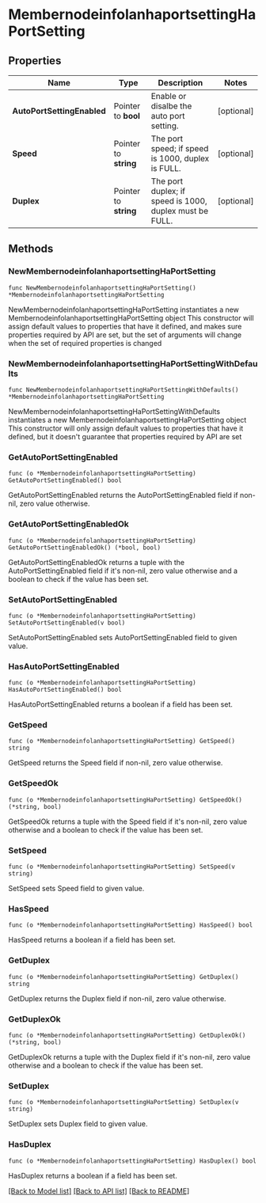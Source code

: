 # MembernodeinfolanhaportsettingHaPortSetting

## Properties

Name | Type | Description | Notes
------------ | ------------- | ------------- | -------------
**AutoPortSettingEnabled** | Pointer to **bool** | Enable or disalbe the auto port setting. | [optional] 
**Speed** | Pointer to **string** | The port speed; if speed is 1000, duplex is FULL. | [optional] 
**Duplex** | Pointer to **string** | The port duplex; if speed is 1000, duplex must be FULL. | [optional] 

## Methods

### NewMembernodeinfolanhaportsettingHaPortSetting

`func NewMembernodeinfolanhaportsettingHaPortSetting() *MembernodeinfolanhaportsettingHaPortSetting`

NewMembernodeinfolanhaportsettingHaPortSetting instantiates a new MembernodeinfolanhaportsettingHaPortSetting object
This constructor will assign default values to properties that have it defined,
and makes sure properties required by API are set, but the set of arguments
will change when the set of required properties is changed

### NewMembernodeinfolanhaportsettingHaPortSettingWithDefaults

`func NewMembernodeinfolanhaportsettingHaPortSettingWithDefaults() *MembernodeinfolanhaportsettingHaPortSetting`

NewMembernodeinfolanhaportsettingHaPortSettingWithDefaults instantiates a new MembernodeinfolanhaportsettingHaPortSetting object
This constructor will only assign default values to properties that have it defined,
but it doesn't guarantee that properties required by API are set

### GetAutoPortSettingEnabled

`func (o *MembernodeinfolanhaportsettingHaPortSetting) GetAutoPortSettingEnabled() bool`

GetAutoPortSettingEnabled returns the AutoPortSettingEnabled field if non-nil, zero value otherwise.

### GetAutoPortSettingEnabledOk

`func (o *MembernodeinfolanhaportsettingHaPortSetting) GetAutoPortSettingEnabledOk() (*bool, bool)`

GetAutoPortSettingEnabledOk returns a tuple with the AutoPortSettingEnabled field if it's non-nil, zero value otherwise
and a boolean to check if the value has been set.

### SetAutoPortSettingEnabled

`func (o *MembernodeinfolanhaportsettingHaPortSetting) SetAutoPortSettingEnabled(v bool)`

SetAutoPortSettingEnabled sets AutoPortSettingEnabled field to given value.

### HasAutoPortSettingEnabled

`func (o *MembernodeinfolanhaportsettingHaPortSetting) HasAutoPortSettingEnabled() bool`

HasAutoPortSettingEnabled returns a boolean if a field has been set.

### GetSpeed

`func (o *MembernodeinfolanhaportsettingHaPortSetting) GetSpeed() string`

GetSpeed returns the Speed field if non-nil, zero value otherwise.

### GetSpeedOk

`func (o *MembernodeinfolanhaportsettingHaPortSetting) GetSpeedOk() (*string, bool)`

GetSpeedOk returns a tuple with the Speed field if it's non-nil, zero value otherwise
and a boolean to check if the value has been set.

### SetSpeed

`func (o *MembernodeinfolanhaportsettingHaPortSetting) SetSpeed(v string)`

SetSpeed sets Speed field to given value.

### HasSpeed

`func (o *MembernodeinfolanhaportsettingHaPortSetting) HasSpeed() bool`

HasSpeed returns a boolean if a field has been set.

### GetDuplex

`func (o *MembernodeinfolanhaportsettingHaPortSetting) GetDuplex() string`

GetDuplex returns the Duplex field if non-nil, zero value otherwise.

### GetDuplexOk

`func (o *MembernodeinfolanhaportsettingHaPortSetting) GetDuplexOk() (*string, bool)`

GetDuplexOk returns a tuple with the Duplex field if it's non-nil, zero value otherwise
and a boolean to check if the value has been set.

### SetDuplex

`func (o *MembernodeinfolanhaportsettingHaPortSetting) SetDuplex(v string)`

SetDuplex sets Duplex field to given value.

### HasDuplex

`func (o *MembernodeinfolanhaportsettingHaPortSetting) HasDuplex() bool`

HasDuplex returns a boolean if a field has been set.


[[Back to Model list]](../README.md#documentation-for-models) [[Back to API list]](../README.md#documentation-for-api-endpoints) [[Back to README]](../README.md)


